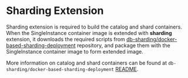 # Sharding Extension
Sharding extension is required to build the catalog and shard containers. When
the SingleInstance container image is extended with **sharding** extension, it downloads the 
required scripts from [db-sharding/docker-based-sharding-deployment](https://github.com/oracle/db-sharding/tree/master/docker-based-sharding-deployment)
repository, and package them with the SingleInstance container image to form extended image.

More information on catalog and shard containers can be found at `db-sharding/docker-based-sharding-deployment` [README](https://github.com/oracle/db-sharding/blob/master/docker-based-sharding-deployment/README.md).